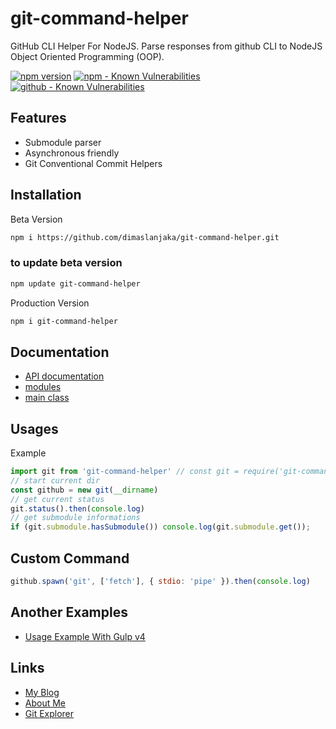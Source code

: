 # git-command-helper
GitHub CLI Helper For NodeJS. Parse responses from github CLI to NodeJS Object Oriented Programming (OOP).

[![npm version](https://img.shields.io/npm/v/git-command-helper?style=flat)](https://www.npmjs.com/package/git-command-helper)
[![npm - Known Vulnerabilities](https://snyk.io/advisor/npm-package/git-command-helper/badge.svg)](https://snyk.io/advisor/npm-package/git-command-helper)
[![github - Known Vulnerabilities](https://snyk.io/test/github/dimaslanjaka/git-command-helper/badge.svg)](https://snyk.io/test/github/dimaslanjaka/git-command-helper)

## Features
- Submodule parser
- Asynchronous friendly
- Git Conventional Commit Helpers

## Installation
Beta Version
```bash
npm i https://github.com/dimaslanjaka/git-command-helper.git
```
### to update beta version
```bash
npm update git-command-helper
```
Production Version
```bash
npm i git-command-helper
```

## Documentation
- [API documentation](https://www.webmanajemen.com/docs/git-command-helper/)
- [modules](https://www.webmanajemen.com/docs/git-command-helper/modules.html)
- [main class](https://github.com/dimaslanjaka/git-command-helper/blob/master/src/index.ts)

## Usages

Example
```js
import git from 'git-command-helper' // const git = require('git-command-helper').default
// start current dir
const github = new git(__dirname)
// get current status
git.status().then(console.log)
// get submodule informations
if (git.submodule.hasSubmodule()) console.log(git.submodule.get());
```

## Custom Command
```js
github.spawn('git', ['fetch'], { stdio: 'pipe' }).then(console.log)
```

## Another Examples
- [Usage Example With Gulp v4](https://github.com/dimaslanjaka/static-blog-generator-hexo/blob/master/gulpfile.js)

## Links
- [My Blog](https://www.webmanajemen.com)
- [About Me](https://www.webmanajemen.com/about)
- [Git Explorer](https://gitexplorer.com/)
